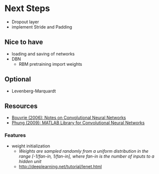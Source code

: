 # Next Steps

* Dropout layer
* implement Stride and Padding

## Nice to have

* loading and saving of networks
* DBN
  * RBM pretraining import weights

## Optional

* Levenberg-Marquardt

## Resources

* [Bouvrie (2006): Notes on Convolutional Neural Networks](http://cogprints.org/5869/1/cnn_tutorial.pdf)
* [Phung (2009): MATLAB Library for Convolutional Neural Networks](http://www.uow.edu.au/~phung/docs/cnn-matlab/cnn-matlab.pdf)

### Features
* weight initialization
  * *Weights are sampled randomly from a uniform distribution in the range [-1/fan-in, 1/fan-in], where fan-in is the number of inputs to a hidden unit*
  * <http://deeplearning.net/tutorial/lenet.html>
